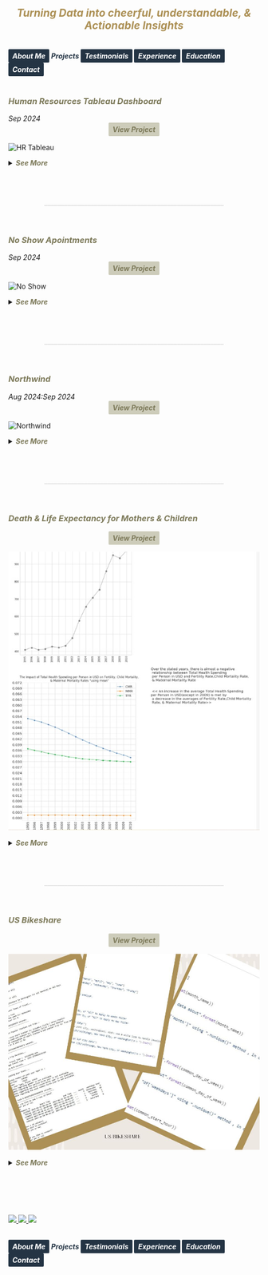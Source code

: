 ## ***<center><span style="color:#ac9055">Turning Data into cheerful, understandable, & Actionable Insights</span></center>***
<br>
<strong><em>
<a href="https://hend-a-ghafour.github.io" style="display:inline-block; padding:5px 8px; color:white; background-color:#243444; text-align:center; text-decoration:none; border-radius:2px;"> About Me </a>
<span style="color:#243444"> Projects </span>
<a href="https://hend-a-ghafour.github.io/Testimonials" style="display:inline-block; padding:5px 8px; color:white; background-color:#243444; text-align:center; text-decoration:none; border-radius:2px;"> Testimonials </a>
<a href="https://hend-a-ghafour.github.io/Experience" style="display:inline-block; padding:5px 8px; color:white; background-color:#243444; text-align:center; text-decoration:none; border-radius:2px;"> Experience </a>
<a href="https://hend-a-ghafour.github.io/Certifications" style="display:inline-block; padding:5px 8px; color:white; background-color:#243444; text-align:center; text-decoration:none; border-radius:2px;"> Education </a>
<a href="https://hend-a-ghafour.github.io/Contact" style="display:inline-block; padding:5px 8px; color:white; background-color:#243444; text-align:center; text-decoration:none; border-radius:2px;"> Contact </a>
</em></strong>
<br><br>

<h3><em><strong><span style="color:#7c7959"> Human Resources Tableau Dashboard</span></strong></em></h3> 
<em>Sep 2024 </em><center><strong><em><a href="https://public.tableau.com/app/profile/hend.el.manhawy/viz/HRTableauProject-HendAbdEl-Ghafour/HROverview" style="display:inline-block; padding:5px 8px; color:#7c7959; background-color:#cdccba; text-align:center; text-decoration:none; border-radius:2px;"> View Project </a></em></strong></center> 

![HR Tableau](https://hend-a-ghafour.github.io/Media/HR.jpg)

<details>
  <summary><em><strong><span style="color:#7c7959">See More</span></strong></em></summary>
 <br> 
<center><strong><em><span style="color:#243444"> Overview </span></em></strong></center>
<p style='text-align: justify;'>Created a comprehensive Tableau dashboard to analyze employee data, gaining insights into workforce aspects, including demographics, hiring and termination trends, and salary distributions. This analysis aimed to understand employee characteristics, department-specific trends, and performance evaluations to drive data-informed decisions.</p>
<center><strong><em><span style="color:#243444"> Tools & Techniques </span></em></strong></center>
<p style='text-align: justify;'><em><strong><span style="color:#ac9055"> Tableau </span></strong></em> for calculations, data visualization and interactive dashboards.</p> 
<center><strong><em><span style="color:#243444"> Roles & Responsibilities </span></em></strong></center>
<p style='text-align: justify;'>
  <strong><em><span style="color:#ac9055">Data Cleaning:</span></em></strong><br>
Verified data types, identified null values, and inspected unique entries, such as detecting nulls in the 'termdate' column indicating non-terminated employees.<br>
  <strong><em><span style="color:#ac9055">Visualization:</span></em></strong><br>
   Selected the most appropriate charts for effective data presentation and created a comprehensive employee information table.<br>
<img src="https://hend-a-ghafour.github.io/Media/HR-Emp-Details.jpg" alt="HR Employee Details" width="500" height="300" style="border-radius: 10px;"> <br>
  <strong><em><span style="color:#ac9055">Analysis:</span></em></strong><br>
   Conducted statistical analysis to identify trends in hiring, terminations, and salary distributions.
  </p>
  <center><strong><em><span style="color:#243444"> Challenges Faced </span></em></strong></center>
  <p style='text-align: justify;'>
  <strong><em><span style="color:#ac9055">Data Gaps:</span></em></strong><br>
  Identified missing values in critical fields, requiring strategies for accurate interpretation.<br>
  <strong><em><span style="color:#ac9055">Complex Relationships:</span></em></strong><br>
   Analyzed complex relationships between hiring, terminations, and department-level trends.<br>
  <strong><em><span style="color:#ac9055">Data Standardization:</span></em></strong><br>
    Needed to verify data consistency across branches and departments for accurate insights.<br>
</p>
<center><strong><em><span style="color:#243444"> Achievements </span></em></strong></center>
  <p style='text-align: justify;'>
  <strong><em><span style="color:#ac9055">Employee Analysis:</span></em></strong><br>
    Total employee count reached 8,950 (7,984 active, 966 terminated).<br>
  <strong><em><span style="color:#ac9055">Hiring Trends:</span></em></strong><br>
   Noted peak hiring in 2017 with 1,560 new employees, while 2021 experienced the lowest hiring rate with 382 hires.<br>
  <strong><em><span style="color:#ac9055">Termination Analysis:</span></em></strong><br>
    Found that 2023 had the highest terminations, with 174 employees (18% of total terminations), predominantly in the Operations department.<br>
 <strong><em><span style="color:#ac9055">Departmental Insights:</span></em></strong><br>
    Operations had the highest activity, with 30% of both active and terminated employees, suggesting high turnover.<br>
  <strong><em><span style="color:#ac9055">Geographical Distribution:</span></em></strong><br>
    70% of employees were based at HQ in New York, which also had a higher termination rate.<br>
 <strong><em><span style="color:#ac9055">Gender Analysis:</span></em></strong><br>
   Gender distribution was slightly male-dominated (54%), with a balanced termination rate (11% each for males and females).<br>
  <strong><em><span style="color:#ac9055">Educational Trends:</span></em></strong><br>
    Identified that bachelor’s degree holders formed the largest employee group (61%) with noticeable termination disparities among educational levels.
  </p>
<center><strong><em><span style="color:#243444"> Insights </span></em></strong></center>
  <p style='text-align: justify;'> 
  <strong><em><span style="color:#ac9055">Hiring & Termination Trends:</span></em></strong><br> 
   The Operations department’s turnover was high, and New York HQ showed the highest activity, with a considerable termination rate.<br>
 <strong><em><span style="color:#ac9055">Gender & Education Dynamics:</span></em></strong><br> 
   Gender imbalances were observed in specific educational categories, with a higher termination rate among female high school graduates and male PhD holders.<br>
  <strong><em><span style="color:#ac9055">Performance Ratings:</span></em></strong><br> 
    Educational level affected performance ratings, with high school graduates more often rated "Needs Improvement," while PhD holders frequently achieved "Excellent" ratings.<br>
 <strong><em><span style="color:#ac9055">Salary Disparities:</span></em></strong><br> 
    Significant disparities were observed, with males earning more at the bachelor’s level, while females earned more at the PhD level.
  </p>
<center><strong><em><span style="color:#243444"> Future Application </span></em></strong></center>
  <p style='text-align: justify;'> 
  <strong><em><span style="color:#ac9055">Workforce Planning:</span></em></strong><br> 
    Explore hiring and termination trends to optimize staffing and reduce turnover in high-activity departments like Operations.<br>
  <strong><em><span style="color:#ac9055">Turnover Analysis:</span></em></strong><br> 
    Conduct a deeper analysis of the reasons behind turnover patterns, especially in specific positions and departments.<br>
  <strong><em><span style="color:#ac9055">Gender & Education Balance:</span></em></strong><br> 
    Investigate gender disparities in salary and termination rates to promote equity.<br>
  <strong><em><span style="color:#ac9055">Performance-Based Retention:</span></em></strong><br> 
   Reevaluate performance rating criteria and termination practices to ensure fair and consistent employee assessments.<br>
  <strong><em><span style="color:#ac9055">Compensation Strategy:</span></em></strong><br> 
    Research if salary differences are consistent over time and explore whether performance and experience are accurately reflected in the company’s pay structure.<br><br>
    
  <iframe src="https://drive.google.com/file/d/1iekujxqpucrgXOIYE7RqnP98Nse5UL94/preview" width="640" height="480" allow="autoplay">
  Human Resources Dashboard Overview
  </iframe>
  </p>
</details>

<br><br><center><strong><span style="color:#DCDCDC">______________________________________________________</span></strong></center><br><br>
<h3><em><strong><span style="color:#7c7959"> No Show Apointments </span></strong></em></h3> 
<em>Sep 2024 </em><center><strong><em><a href="https://github.com/hend-a-ghafour/No-Show-Appointments/blob/main/no_show_appointments.ipynb" style="display:inline-block; padding:5px 8px; color:#7c7959; background-color:#cdccba; text-align:center; text-decoration:none; border-radius:2px;"> View Project </a></em></strong></center> 

![No Show](https://hend-a-ghafour.github.io/Media/No-Show-Appointment.jpg)

<details>
  <summary><em><strong><span style="color:#7c7959">See More</span></strong></em></summary>
 <br> 
<center><strong><em><span style="color:#243444"> Overview </span></em></strong></center>
<p style='text-align: justify;'>This project analyzes a dataset of 100,000 medical appointments in Brazil, focusing on the factors that impact patient attendance, such as demographics, health conditions, appointment scheduling gaps, and reminders. Key questions address the effects of gender, age, neighborhood, health conditions, and communication on attendance rates.</p>
<center><strong><em><span style="color:#243444"> Tools & Techniques </span></em></strong></center>
  <strong><em><span style="color:#ac9055">Tools:</span></em></strong><br>
<p style='text-align: justify;'><em><span style="color:#ac9055"> Python </span></em> for Data Assessment and Cleaning using <em><span style="color:#ac9055">Pandas</span></em> & <em><span style="color:#ac9055">Numpy</span></em>, and for Data Visualization using <em><span style="color:#ac9055"> Matplotlib</span></em> & <em><span style="color:#ac9055">Seaborn</span></em>.<br>
<strong><em><span style="color:#ac9055">Data Cleaning:</span></em></strong><br>
Used to standardize column labels, add calculated columns, and categorize patient age groups and appointment scheduling gaps.<br>
 <strong><em><span style="color:#ac9055">Data Analysis: </span></em></strong><br>
Applied statistical methods, including descriptive statistics, to understand patterns in attendance across demographic and health-related variables.<br>
  <strong><em><span style="color:#ac9055">Visualization: </span></em></strong><br>
Created charts and graphs to present findings on attendance patterns across different patient groups and appointment characteristics.<br>
</p> 
<center><strong><em><span style="color:#243444"> Roles & Responsibilities </span></em></strong></center>
<p style='text-align: justify;'>
  <strong><em><span style="color:#ac9055">Data Preparation: </span></em></strong><br>
Cleaned data and standardized labels to facilitate analysis.<br>
  <strong><em><span style="color:#ac9055">Data Exploration: </span></em></strong><br>
   Generated insights through descriptive statistics and visualizations.<br>
  <strong><em><span style="color:#ac9055">Analysis of Factors Influencing Attendance:</span></em></strong><br>
   Assessed relationships between patient demographics, health conditions, appointment scheduling, and attendance.<br>
  <strong><em><span style="color:#ac9055">Recommendation Development: </span></em></strong><br>
   Suggested approaches to improve appointment attendance, particularly through reminder systems and optimized scheduling.
</p>
  <center><strong><em><span style="color:#243444"> Challenges Faced </span></em></strong></center>
  <p style='text-align: justify;'>
  <strong><em><span style="color:#ac9055">Data Complexity:</span></em></strong><br>
  A large number of variables, including demographic, health, and scheduling information, required careful analysis and categorization to maintain data integrity.<br>
  <strong><em><span style="color:#ac9055">Categorization:</span></em></strong><br>
   Defining and assigning appropriate categories for age groups and scheduling gaps posed challenges in achieving balanced, meaningful groupings.<br>
  <strong><em><span style="color:#ac9055">Data Completeness: </span></em></strong><br>
    Sparse neighborhood data limited definitive conclusions regarding neighborhood influence on attendance rates. Additionally, some appointment dates were recorded prior to their scheduled dates, leading to negative appointment gaps.<br>
</p>
<center><strong><em><span style="color:#243444"> Achievements </span></em></strong></center>
  <p style='text-align: justify;'>
  <strong><em><span style="color:#ac9055">Insights into Attendance Patterns:</span></em></strong><br>
    Identified key factors, such as age, neighborhood, and reminder messages, that impact attendance rates.<br>
  <strong><em><span style="color:#ac9055">Practical Recommendations:</span></em></strong><br>
   Developed actionable suggestions for healthcare providers to improve attendance, including adjusting scheduling practices and implementing reminder systems.<br>
  <strong><em><span style="color:#ac9055">Categorization Model:</span></em></strong><br>
    Created a structured model for age and appointment gap categories to facilitate further analysis and comparisons.
  </p>
<center><strong><em><span style="color:#243444"> Insights </span></em></strong></center>
  <p style='text-align: justify;'> 
  <strong><em><span style="color:#ac9055">Gender: </span></em></strong><br> 
   Women make up the majority of patients, with a high attendance rate across both genders, indicating no significant difference in attendance based on gender.<br>
 <strong><em><span style="color:#ac9055">Age Groups:</span></em></strong><br> 
   Middle-aged, elderly, and child groups showed the highest commitment to appointments, suggesting a link between age and regular healthcare engagement.<br>
  <strong><em><span style="color:#ac9055">Appointment Scheduling Gap:</span></em></strong><br> 
    Patients are more likely to attend appointments with shorter scheduling gaps. Same-day and short-gap appointments had the highest attendance rates.<br>
 <strong><em><span style="color:#ac9055">Neighborhood Influence: </span></em></strong><br> 
   Certain neighborhoods showed significantly higher attendance rates, although the data suggests this may also correlate with lower appointment counts in these areas.<br>
    <strong><em><span style="color:#ac9055">Scholarship Status:</span></em></strong><br> 
  Attendance rates were marginally lower for patients with a government scholarship, indicating a potential but small effect.<br>
    <strong><em><span style="color:#ac9055">Health Conditions: </span></em></strong><br> 
    Patients with chronic conditions such as hypertension or diabetes showed slightly higher attendance rates, which may indicate a greater commitment to health management among these groups.<br>
    <strong><em><span style="color:#ac9055">Reminders: </span></em></strong><br> 
   Confirmations sent to patients increased attendance by over 10%, suggesting a strong positive impact from reminder messages.
  </p>
<center><strong><em><span style="color:#243444"> Future Application </span></em></strong></center>
  <p style='text-align: justify;'> 
  <strong><em><span style="color:#ac9055">Enhanced Patient Reminder Systems:</span></em></strong><br> 
    Implement automated SMS or phone reminders to improve attendance rates, especially for moderate to long-gap appointments.<br>
  <strong><em><span style="color:#ac9055">Optimized Scheduling Strategies: </span></em></strong><br> 
    Focus on offering same-day or short-gap appointment slots to increase attendance.<br>
  <strong><em><span style="color:#ac9055">Neighborhood Targeting: </span></em></strong><br> 
    Conduct further studies to understand neighborhood-based attendance patterns, potentially incorporating geographic proximity or access factors.<br>
  <strong><em><span style="color:#ac9055">Scholarship & Attendance Correlation: </span></em></strong><br> 
   Further statistical testing is recommended to understand the impact of government support on attendance consistency.<br>
  <strong><em><span style="color:#ac9055">Personalized Engagement:</span></em></strong><br> 
    Apply insights on health conditions and age-related attendance patterns to create targeted communication strategies, potentially increasing engagement with chronic disease patients and elderly individuals.
  </p>

</details>

<br><br><center><strong><span style="color:#DCDCDC">______________________________________________________</span></strong></center><br><br>
<h3><em><strong><span style="color:#7c7959"> Northwind </span></strong></em></h3> 
<em>Aug 2024:Sep 2024 </em><center><strong><em><a href="https://github.com/hend-a-ghafour/Northwind/blob/main/Northwind.sql" style="display:inline-block; padding:5px 8px; color:#7c7959; background-color:#cdccba; text-align:center; text-decoration:none; border-radius:2px;"> View Project </a></em></strong></center> 

![Northwind](https://hend-a-ghafour.github.io/Media/Northwind-Dashboard-Overview.jpg)

<details>
  <summary><em><strong><span style="color:#7c7959">See More</span></strong></em></summary>
 <br> 
<center><strong><em><span style="color:#243444"> Overview </span></em></strong></center>
<p style='text-align: justify;'>The Northwind database is a sample database created by Microsoft, containing the sales data of "Northwind Traders," a fictitious company that imports and exports specialty foods worldwide. It includes details on customers, orders, inventory, purchasing, suppliers, shipping, employees, and single-entry accounting.</p>
<center><strong><em><span style="color:#243444"> Tools & Techniques </span></em></strong></center>
  <p style='text-align: justify;'>
  <strong><em><span style="color:#ac9055">SQL: </span></em></strong><br>
Created views and tables; adjusted database diagrams.<br>
<strong><em><span style="color:#ac9055">Python (Pandas): </span></em></strong><br>
Calculated growth rates.<br>
 <strong><em><span style="color:#ac9055">Excel:  </span></em></strong><br>
Employed Power Query, Power Pivot, and pivot tables to analyze data, create relationships, and develop interactive dashboards.
</p> 
<center><strong><em><span style="color:#243444"> Roles & Responsibilities </span></em></strong></center>
<p style='text-align: justify;'>
  <strong><em><span style="color:#ac9055">Data Cleaning and Standardization: </span></em></strong><br>
Ensured data types and missing values were handled, particularly in shipping and ordering dates.<br>
  <strong><em><span style="color:#ac9055">Data Analysis: </span></em></strong><br>
   Analyzed sales trends, customer demographics, shipping efficiency, and product performance.<br>
  <strong><em><span style="color:#ac9055">Dashboard Creation: </span></em></strong><br>
   Developed seven dashboards summarizing critical insights into sales, product performance, and customer behaviors.
</p>
  <center><strong><em><span style="color:#243444"> Challenges Faced </span></em></strong></center>
  <p style='text-align: justify;'>
  <strong><em><span style="color:#ac9055">Incomplete Data: </span></em></strong><br>
  Sales records spanned only from July 1996 to May 1998, requiring careful adjustments in year-over-year comparisons.<br>
  <strong><em><span style="color:#ac9055">Data Consistency: </span></em></strong><br>
   Managed inconsistencies in order quantities and stock levels, and standardized date data types.<br>
  <strong><em><span style="color:#ac9055">Complex Growth Calculations: </span></em></strong><br>
    Analyzed growth across inconsistent time periods to derive accurate trends.
</p>
<center><strong><em><span style="color:#243444"> Achievements </span></em></strong></center>
  <p style='text-align: justify;'>
  <strong><em><span style="color:#ac9055">Growth Analysis Adjustments:</span></em></strong><br>
    Created an "Actual Country Growth Table," yielding more accurate comparisons by aligning half-year periods for better insights.<br>
  <strong><em><span style="color:#ac9055">Order and Customer Insights: </span></em></strong><br>
   Classified 89 customers into new or repeat based on order activity, facilitating customer tracking and targeted insights.<br>
  <strong><em><span style="color:#ac9055">Comprehensive Inventory Status:</span></em></strong><br>
    Developed a robust stock status system, classifying products into Safe Stock, Restock Needed, No Restock, and Stopped.<br>
  <strong><em><span style="color:#ac9055">Dashboard:</span></em></strong><br>
    Completed a comprehensive, interactive dashboard with critical sales insights and key metrics.
  </p>
  <p style='text-align: justify;'> 
  <center><strong><em><span style="color:#243444"> Insights </span></em></strong></center>
    <strong><em><span style="color:#ac9055">Sales and Orders:</span></em></strong>
    <ul>
     <li><em><span style="color:#3e3c2c">Orders Summary:</span></em> 830 orders processed for 89 customers, with 51,317 total quantities sold.</li>
     <li><em><span style="color:#3e3c2c">Shipping Efficiency:</span></em> Average shipping time was 8.48 days.</li>
    </ul>
 <strong><em><span style="color:#ac9055">Product Analysis:</span></em></strong>
  <ul>
    <li><em><span style="color:#3e3c2c">Product Categories:</span></em> 8 categories with 77 products.</li>
    <li><em><span style="color:#3e3c2c">Net Sales:</span></em> $1,265,793.18; Net Revenue: $89K.</li>
    <li><em><span style="color:#3e3c2c">Discounts:</span></em> Totaled $89K across all products</li>
    <li><em><span style="color:#3e3c2c">Shipping Cost:</span></em> $65K.</li>
    <li><em><span style="color:#3e3c2c">Highest Net Sales by Month:</span></em> Achieved in April 1998, totaling $124K.</li>
  </ul>
  <strong><em><span style="color:#ac9055">Geographical Insights:</span></em></strong>
  <ul>
    <li><em><span style="color:#3e3c2c">Top Countries by Sales:</span></em> in 1996: USA - $35K, in 1997: Germany - $117K, & in 1998: USA - $93K.</li>
    <li><em><span style="color:#3e3c2c">Country with Most Customers: </span></em>  USA, with 13 recorded customers.</li>
    <li><em><span style="color:#3e3c2c">Discount Performance by Country: </span></em> USA had the highest discounts and net sales across all three years.</li>
  </ul>
 <strong><em><span style="color:#ac9055">Customer Insights:</span></em></strong>
  <ul>
    <li><em><span style="color:#3e3c2c">Total Amount Paid by Customers (Including Shipping):</span></em> $1.3M.</li>
    <li><em><span style="color:#3e3c2c">New Customers in 1998:</span> </em> 1 new customer.</li>
    <li><em><span style="color:#3e3c2c">Highest Monthly Sales: </span> </em> April 1998, driven by 51 customers placing orders.</li>
  </ul>
  <strong><em><span style="color:#ac9055">Product Stock and Reorder Analysis:</span></em></strong>
  <ul>
     <li><em><span style="color:#3e3c2c">Continued & Discontinued Products:</span></em> 10.13% were discontinued, while 89.87% remained active.Of the active products: 66.52% were in "Safe Stock" status, and 23.35% required restocking.</li>
     <li><em><span style="color:#3e3c2c">Top Category by Performance:</span></em> Beverages, with net sales of $268K, net revenue of $19K, discounts of $19K, and $4K in freight, across each year.</li>
  </ul>
<strong><em><span style="color:#ac9055">Shipping Companies:</span></em></strong>
  <ul>
    <li><em><span style="color:#3e3c2c">Top Freight Costs by Year:</span></em> 1996: Federal Shipping - $4K, 1997 & 1998: United Package Company - $12K each year.</li>
     <li><em><span style="color:#3e3c2c">Delivery Performance:</span></em> 809 orders were shipped to their destination, with 772 delivered on time.</li>
      <li><em><span style="color:#3e3c2c">Highest On-Time Deliveries:</span></em> 1996: Federal Shipping - 55 on-time deliveries, 1997 & 1998: United Package Company with 142 and 103 on-time deliveries, respectively.</li>
  </ul>
    </p>
<center><strong><em><span style="color:#243444"> Future Application </span></em></strong></center>
  <p style='text-align: justify;'> 
  <strong><em><span style="color:#ac9055">Improve Inventory Management: </span></em></strong><br> 
    Use reorder level and stock status data to streamline restocking processes.<br>
  <strong><em><span style="color:#ac9055">Optimize Shipping Processes:  </span></em></strong><br> 
    Increase on-time deliveries by selecting shipping companies based on past performance.<br>
  <strong><em><span style="color:#ac9055">Enhance Customer Targeting:</span></em></strong><br> 
    Focus on high-growth markets, like the USA, and monitor purchasing trends for customer retention and acquisition strategies.
  </p>
<em><strong><span style="color:#7c7959">Note</span></strong><br>
<span style="color:#7c7959">The values presented (in USD) are rounded to the nearest thousand or million.</span></em>
<br><br>  
<iframe src="https://drive.google.com/file/d/1Jm3ymP9wak4yjIfGOBeUfZDp13yubvFe/preview" width="640" height="480" allow="autoplay">
  NorthWind Dashboard Overview
</iframe>

 </details>

 
<br><br><center><strong><span style="color:#DCDCDC">______________________________________________________</span></strong></center><br><br>
<h3><em><strong><span style="color:#7c7959"> Death & Life Expectancy for Mothers & Children </span></strong></em></h3> 
<center><strong><em><a href="https://github.com/hend-a-ghafour/Udacity-projects/blob/Investigate-Datasets/Death-and-Life-Expectancy-for-Mothers-andChildren.ipynb" style="display:inline-block; padding:5px 8px; color:#7c7959; background-color:#cdccba; text-align:center; text-decoration:none; border-radius:2px;"> View Project </a></em></strong></center> 

![Death & Life](https://github.com/hend-a-ghafour/hend-a-ghafour.github.io/blob/main/Media/DeathLifeExpectancyforMothersChildren.jpg)

<details>
  <summary><em><strong><span style="color:#7c7959">See More</span></strong></em></summary>
 <br> 
<center><strong><em><span style="color:#243444"> Overview </span></em></strong></center>
<p style='text-align: justify;'>The dataset analyzes seven indicators impacting maternal and child health from 1995 to 2010 across six WHO regions. These indicators include Total Fertility Rate, Percentage of Births Attended by Skilled Health Staff, Child Mortality Rate, Maternal Mortality Rate, Average Life Expectancy, Total Health Spending per Person in USD, and Percentage of Total Health Expenditure in GDP.</p>
<center><strong><em><span style="color:#243444"> Tools & Techniques </span></em></strong></center>
  <ul>
    <li><strong><em><span style="color:#ac9055">Programming Language:</span></em></strong> Python </li>
    <li><strong><em><span style="color:#ac9055">Data Wrangling:</span></em></strong> Pandas - Numpy</li>
    <li><strong><em><span style="color:#ac9055">Visualization: </span></em></strong> Matplotlib - Seaborn </li>
  </ul>
</p> 
<center><strong><em><span style="color:#243444"> Roles & Responsibilities </span></em></strong></center>
<p style='text-align: justify;'>
  <strong><em><span style="color:#ac9055">Data Analysis: </span></em></strong><br>
Evaluated health indicators for each region over the specified period.<br>
  <strong><em><span style="color:#ac9055">Comparative Analysis:  </span></em></strong><br>
   Compared indicators across regions and years to identify trends and patterns.<br>
  <strong><em><span style="color:#ac9055">Additional Research:</span></em></strong><br>
   Investigated improvements, inconsistencies, and relationships between indicators.<br>
</p>
  <center><strong><em><span style="color:#243444"> Challenges Faced </span></em></strong></center>
  <p style='text-align: justify;'>
    <ul>
      <li>Addressed data quality issues such as null values and unpivoting columns.</li>
      <li>Managed large datasets by segmenting countries into regions for effective analysis.</li>
    </ul>
</p>
<center><strong><em><span style="color:#243444"> Achievements </span></em></strong></center>
  <p style='text-align: justify;'>
  <strong><em><span style="color:#ac9055">Trend Identification:</span></em></strong><br>
    Noted trends such as decreasing Total Fertility Rates, Child Mortality Rates, and Maternal Mortality Rates across all regions.<br>
  <strong><em><span style="color:#ac9055">Regional Insights:</span></em></strong><br>
   Identified which regions had the highest and lowest values for each indicator.<br>
  <strong><em><span style="color:#ac9055">Correlation Analysis:</span></em></strong><br>
    Found relationships between health expenditure indicators and various health outcomes.
  </p>
<center><strong><em><span style="color:#243444"> Insights </span></em></strong></center>
  <p style='text-align: justify;'> 
  <strong><em><span style="color:#ac9055">Total Fertility Rate:</span></em></strong><br> 
   Decreased overall, with AFR showing the highest rates and EUR the lowest.<br>
 <strong><em><span style="color:#ac9055">Births Attended by Skilled Health Staff: </span></em></strong><br> 
   Highest in EUR and lowest in AFR. Inconsistencies in data affected the ability to determine relationships with other indicators.<br>
  <strong><em><span style="color:#ac9055">Child Mortality Rate:</span></em></strong><br> 
    Decreased globally, with AFR having the highest and EUR the lowest rates.<br>
 <strong><em><span style="color:#ac9055">Maternal Mortality Rate:</span></em></strong><br> 
   Showed a global decrease, with AFR experiencing the highest rates and EUR the lowest.<br>
    <strong><em><span style="color:#ac9055">Average Life Expectancy: </span></em></strong><br> 
  Increased across regions, with EUR having the highest and AFR the lowest.<br>
    <strong><em><span style="color:#ac9055">Total Health Spending per Person:  </span></em></strong><br> 
    Showed an overall increase, with EUR spending the most and SEAR the least. It is considered a reliable indicator, though its impact on skilled birth attendance showed variability.<br>
    <strong><em><span style="color:#ac9055">Percentage of Total Health Expenditure in GDP:  </span></em></strong><br> 
   Generally increased, with EUR having the highest and EMR the lowest. It is considered a Significant indicator affecting health metrics, but with regional inconsistencies.
  </p>
<center><strong><em><span style="color:#243444"> Future Application </span></em></strong></center>
  <p style='text-align: justify;'> 
    <ul>
      <li> Compare findings with global health indicators from the same period.</li>
      <li> Investigate regional improvements and inconsistencies in health metrics.</li>
      <li> Explore reasons behind the decline in health expenditure and its impact on other indicators, especially in the SEAR region and in 2009.</li>
    </ul>
  </p>

</details>


<br><br><center><strong><span style="color:#DCDCDC">______________________________________________________</span></strong></center><br><br>
<h3><em><strong><span style="color:#7c7959"> US Bikeshare </span></strong></em></h3> 
<center><strong><em><a href="https://github.com/hend-a-ghafour/Udacity-projects/blob/Investigate-Datasets/bikeshare.py" style="display:inline-block; padding:5px 8px; color:#7c7959; background-color:#cdccba; text-align:center; text-decoration:none; border-radius:2px;"> View Project </a></em></strong></center> 

![US Bikeshare](https://github.com/hend-a-ghafour/hend-a-ghafour.github.io/blob/main/Media/USBikeshare.jpg)

<details>
  <summary><em><strong><span style="color:#7c7959">See More</span></strong></em></summary>
 <br> 
<center><strong><em><span style="color:#243444"> Overview </span></em></strong></center>
<p style='text-align: justify;'>This project analyzed bikeshare data from Chicago, New York City, and Washington to uncover usage patterns and user demographics.</p>
<center><strong><em><span style="color:#243444"> Tools & Techniques </span></em></strong></center>
  <ul>
    <li><strong><em><span style="color:#ac9055">Programming Language:</span></em></strong> Python </li>
    <li><strong><em><span style="color:#ac9055">Data Wrangling:</span></em></strong> Pandas - Numpy</li>
  </ul>
</p> 
<center><strong><em><span style="color:#243444"> Roles & Responsibilities </span></em></strong></center>
<p style='text-align: justify;'>
  <center>
  I independently conducted all aspects of the project, including coding the analysis scripts, and preparing and presenting findings.
  </center>
</p>
  <center><strong><em><span style="color:#243444"> Challenges Faced </span></em></strong></center>
  <p style='text-align: justify;'>
    <ul>
      <li>Developed an interactive terminal script for real-time statistics based on user input.</li>
      <li>Managed data discrepancies across cities and datasets.</li>
    </ul>
</p>
<center><strong><em><span style="color:#243444"> Achievements </span></em></strong></center>
  <p style='text-align: justify;'>
  <strong><em><span style="color:#ac9055">Popular Times of Travel:</span></em></strong><br>
   Identified the most common month, day of the week, and hour of the day for bike rentals.
  <strong><em><span style="color:#ac9055">Popular Stations and Trips: </span></em></strong><br>
   Determined the most common start and end stations, as well as the most frequent trips.<br>
  <strong><em><span style="color:#ac9055">Trip Duration:</span></em></strong><br>
    Calculated total and average travel times.
  <strong><em><span style="color:#ac9055">User Info:</span></em></strong><br>
    Counted each user type (e.g., subscriber, customer), & Analyzed gender-specific data and birth years for NYC and Chicago.
  </p>
<center><strong><em><span style="color:#243444"> Insights </span></em></strong></center>
  <p style='text-align: justify;'> 
  <ul>
      <li>Peak rental times align with commuting hours, suggesting daily transportation use.</li>
      <li>Popular stations are near landmarks or transportation hubs, indicating high-demand areas.</li>
      <li>Average ride lengths and travel time variability provided insights into trip duration.</li>
      <li>User demographics analysis revealed the composition by user type and gender.</li>
  </ul>
  </p>
<center><strong><em><span style="color:#243444"> Future Application </span></em></strong></center>
  <p style='text-align: justify;'> 
    <ul>
      <li> Expand analysis to additional cities or more recent data for evolving usage patterns.</li>
      <li> Enhance the terminal script's interactivity for detailed queries and customized outputs.</li>
      <li> Explore correlations between bikeshare usage and external factors such as weather or events.</li>
    </ul>
  </p>

</details>

<br><br><br><br>  


<a href="https://hend-a-ghafour.github.io/Media/Northwind-Dashboard-Overview.jpg" target="_blank">
  <img src="https://hend-a-ghafour.github.io/Media/Northwind-Dashboard-Overview.jpg" width="100px" />
</a>
<a href="https://hend-a-ghafour.github.io/Media/Northwind-Dashboard-Overview.jpg" target="_blank">
  <img src="https://hend-a-ghafour.github.io/Media/Northwind-Dashboard-Overview.jpg" width="100px" />
</a>
<a href="https://hend-a-ghafour.github.io/Media/Northwind-Dashboard-Overview.jpg" target="_blank">
  <img src="https://hend-a-ghafour.github.io/Media/Northwind-Dashboard-Overview.jpg" width="100px" />
</a> 


<strong><em>  
<a href="https://hend-a-ghafour.github.io" style="display:inline-block; padding:5px 8px; color:white; background-color:#243444; text-align:center; text-decoration:none; border-radius:2px;"> About Me </a>
<span style="color:#243444"> Projects </span>
<a href="https://hend-a-ghafour.github.io/Testimonials" style="display:inline-block; padding:5px 8px; color:white; background-color:#243444; text-align:center; text-decoration:none; border-radius:2px;"> Testimonials </a>
<a href="https://hend-a-ghafour.github.io/Experience" style="display:inline-block; padding:5px 8px; color:white; background-color:#243444; text-align:center; text-decoration:none; border-radius:2px;"> Experience </a>
<a href="https://hend-a-ghafour.github.io/Certifications" style="display:inline-block; padding:5px 8px; color:white; background-color:#243444; text-align:center; text-decoration:none; border-radius:2px;"> Education </a>
<a href="https://hend-a-ghafour.github.io/Contact" style="display:inline-block; padding:5px 8px; color:white; background-color:#243444; text-align:center; text-decoration:none; border-radius:2px;"> Contact </a>
</em></strong>
